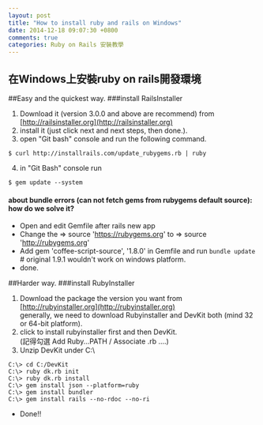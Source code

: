 ```yaml
---
layout: post
title: "How to install ruby and rails on Windows"
date: 2014-12-18 09:07:30 +0800
comments: true
categories: Ruby on Rails 安裝教學
---
```

## 在Windows上安裝ruby on rails開發環境

##Easy and the quickest way.
###install RailsInstaller
1. Download it (version 3.0.0 and above are recommend)
from [http://railsinstaller.org](http://railsinstaller.org)
2. install it (just click next and next steps, then done.).
3. open "Git bash" console and run the following command.
```
$ curl http://installrails.com/update_rubygems.rb | ruby
```
4. in "Git Bash" console run 
```
$ gem update --system
```

#### about bundle errors (can not fetch gems from rubygems default source): how do we solve it?
- Open and edit Gemfile after rails new app
- Change the => source 'https://rubygems.org' to => source 'http://rubygems.org'
- Add gem 'coffee-script-source', '1.8.0' in Gemfile and run `bundle update` # original 1.9.1 wouldn't work on windows platform.
- done.

<!--more-->

##Harder way.
###install RubyInstaller
1. Download the package the version you want from [http://rubyinstaller.org](http://rubyinstaller.org)  
generally, we need to download Rubyinstaller and DevKit both (mind 32 or 64-bit platform).
2. click to install rubyinstaller first and then DevKit.  
(記得勾選 Add Ruby...PATH / Associate .rb ....)
3. Unzip DevKit under C:\
```
C:\> cd C:/DevKit
C:\> ruby dk.rb init
C:\> ruby dk.rb install
C:\> gem install json --platform=ruby 
C:\> gem install bundler
C:\> gem install rails --no-rdoc --no-ri
```
- Done!!